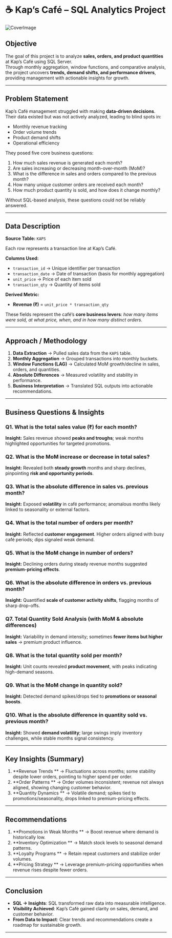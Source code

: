 
# ☕ Kap’s Café – SQL Analytics Project  

![CoverImage](https://github.com/user-attachments/assets/672c199f-aaaf-4ea7-8c77-df550529f424)

##  Objective  

The goal of this project is to analyze **sales, orders, and product quantities** at Kap’s Café using SQL Server.  
Through monthly aggregation, window functions, and comparative analysis, the project uncovers **trends, demand shifts, and performance drivers**, providing management with actionable insights for growth.  

---

##  Problem Statement  
Kap’s Café management struggled with making **data-driven decisions**. Their data existed but was not actively analyzed, leading to blind spots in:  
- Monthly revenue tracking  
- Order volume trends  
- Product demand shifts  
- Operational efficiency  

They posed five core business questions:  
1. How much sales revenue is generated each month?  
2. Are sales increasing or decreasing month-over-month (MoM)?  
3. What is the difference in sales and orders compared to the previous month?  
4. How many unique customer orders are received each month?  
5. How much product quantity is sold, and how does it change monthly?  

Without SQL-based analysis, these questions could not be reliably answered.  

---

##  Data Description  

**Source Table:** `KAPS`  

Each row represents a transaction line at Kap’s Café.  

**Columns Used:**  
- `transaction_id` → Unique identifier per transaction  
- `transaction_date` → Date of transaction (basis for monthly aggregation)  
- `unit_price` → Price of each item sold  
- `transaction_qty` → Quantity of items sold  

**Derived Metric:**  

- **Revenue (₹)** = `unit_price * transaction_qty`  

These fields represent the café’s **core business levers**: *how many items were sold, at what price, when, and in how many distinct orders.*  

---

##  Approach / Methodology  

1. **Data Extraction** → Pulled sales data from the `KAPS` table.  
2. **Monthly Aggregation** → Grouped transactions into monthly buckets.  
3. **Window Functions (LAG)** → Calculated MoM growth/decline in sales, orders, and quantities.  
4. **Absolute Differences** → Measured volatility and stability in performance.  
5. **Business Interpretation** → Translated SQL outputs into actionable recommendations.  

---

##  Business Questions & Insights  

### Q1. What is the total sales value (₹) for each month?  
**Insight:** Sales revenue showed **peaks and troughs**; weak months highlighted opportunities for targeted promotions.  

### Q2. What is the MoM increase or decrease in total sales?  
**Insight:** Revealed both **steady growth** months and sharp declines, pinpointing **risk and opportunity periods**.  

### Q3. What is the absolute difference in sales vs. previous month?  
**Insight:** Exposed **volatility** in café performance; anomalous months likely linked to seasonality or external factors.  

### Q4. What is the total number of orders per month?  
**Insight:** Reflected **customer engagement**. Higher orders aligned with busy café periods; dips signaled weak demand.  

### Q5. What is the MoM change in number of orders?  
**Insight:** Declining orders during steady revenue months suggested **premium-pricing effects**.  

### Q6. What is the absolute difference in orders vs. previous month?  
**Insight:** Quantified **scale of customer activity shifts**, flagging months of sharp drop-offs.  

### Q7. Total Quantity Sold Analysis (with MoM & absolute differences)  
**Insight:** Variability in demand intensity; sometimes **fewer items but higher sales** → premium product influence.  

### Q8. What is the total quantity sold per month?  
**Insight:** Unit counts revealed **product movement**, with peaks indicating high-demand seasons.  

### Q9. What is the MoM change in quantity sold?  
**Insight:** Detected demand spikes/drops tied to **promotions or seasonal boosts**.  

### Q10. What is the absolute difference in quantity sold vs. previous month?  
**Insight:** Showed **demand volatility**; large swings imply inventory challenges, while stable months signal consistency.  

---

## Key Insights (Summary)  

1. **Revenue Trends ** → Fluctuations across months; some stability despite lower orders, pointing to higher spend per order.  
2. **Order Patterns ** → Order volumes inconsistent; revenue not always aligned, showing changing customer behavior.  
3. **Quantity Dynamics ** → Volatile demand; spikes tied to promotions/seasonality, drops linked to premium-pricing effects.  

---

##  Recommendations  

1. **Promotions in Weak Months ** → Boost revenue where demand is historically low.  
2. **Inventory Optimization ** → Match stock levels to seasonal demand patterns.  
3. **Loyalty Programs ** → Retain repeat customers and stabilize order volumes.  
4. **Pricing Strategy ** → Leverage premium-pricing opportunities when revenue rises despite fewer orders.  

---

## Conclusion  

- **SQL → Insights**: SQL transformed raw data into measurable intelligence.  
- **Visibility Achieved**: Kap’s Café gained clarity on sales, demand, and customer behavior.  
- **From Data to Impact**: Clear trends and recommendations create a roadmap for sustainable growth.  

---



